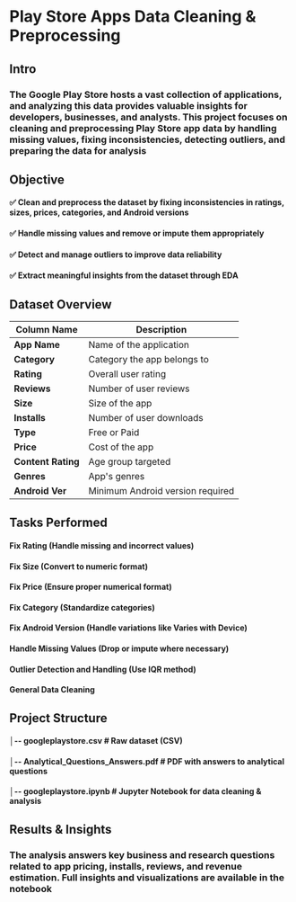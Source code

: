 # Play Store Apps Data Cleaning & Preprocessing
## Intro
### The Google Play Store hosts a vast collection of applications, and analyzing this data provides valuable insights for developers, businesses, and analysts. This project focuses on cleaning and preprocessing Play Store app data by handling missing values, fixing inconsistencies, detecting outliers, and preparing the data for analysis
## Objective
#### ✅ Clean and preprocess the dataset by fixing inconsistencies in ratings, sizes, prices, categories, and Android versions
#### ✅ Handle missing values and remove or impute them appropriately
#### ✅ Detect and manage outliers to improve data reliability
#### ✅ Extract meaningful insights from the dataset through EDA
## Dataset Overview
| Column Name       | Description |
|------------------|------------|
| **App Name**     | Name of the application |
| **Category**     | Category the app belongs to |
| **Rating**       | Overall user rating |
| **Reviews**      | Number of user reviews |
| **Size**         | Size of the app |
| **Installs**     | Number of user downloads |
| **Type**         | Free or Paid |
| **Price**        | Cost of the app |
| **Content Rating** | Age group targeted |
| **Genres**       | App's genres |
| **Android Ver**  | Minimum Android version required |
## Tasks Performed
#### Fix Rating (Handle missing and incorrect values)
#### Fix Size (Convert to numeric format)
#### Fix Price (Ensure proper numerical format)
#### Fix Category (Standardize categories)
#### Fix Android Version (Handle variations like Varies with Device)
#### Handle Missing Values (Drop or impute where necessary)
#### Outlier Detection and Handling (Use IQR method)
#### General Data Cleaning
## Project Structure
#### │-- googleplaystore.csv               # Raw dataset (CSV)
#### │-- Analytical_Questions_Answers.pdf # PDF with answers to analytical questions
#### │-- googleplaystore.ipynb    # Jupyter Notebook for data cleaning & analysis
##  Results & Insights
### The analysis answers key business and research questions related to app pricing, installs, reviews, and revenue estimation. Full insights and visualizations are available in the notebook



